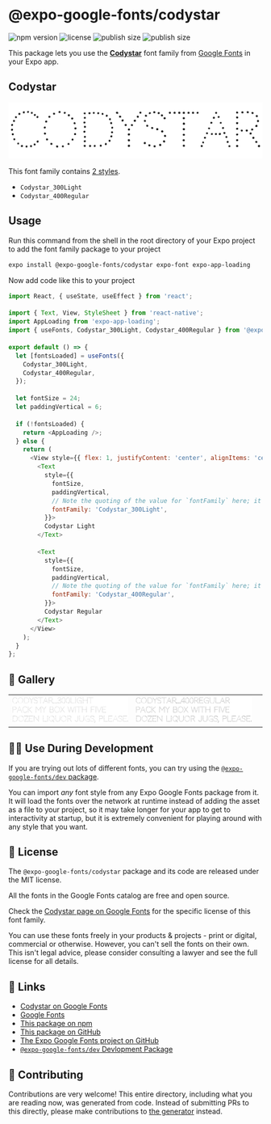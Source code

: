 # @expo-google-fonts/codystar

![npm version](https://flat.badgen.net/npm/v/@expo-google-fonts/codystar)
![license](https://flat.badgen.net/github/license/expo/google-fonts)
![publish size](https://flat.badgen.net/packagephobia/install/@expo-google-fonts/codystar)
![publish size](https://flat.badgen.net/packagephobia/publish/@expo-google-fonts/codystar)

This package lets you use the [**Codystar**](https://fonts.google.com/specimen/Codystar) font family from [Google Fonts](https://fonts.google.com/) in your Expo app.

## Codystar

![Codystar](./font-family.png)

This font family contains [2 styles](#-gallery).

- `Codystar_300Light`
- `Codystar_400Regular`

## Usage

Run this command from the shell in the root directory of your Expo project to add the font family package to your project
```sh
expo install @expo-google-fonts/codystar expo-font expo-app-loading
```

Now add code like this to your project
```js
import React, { useState, useEffect } from 'react';

import { Text, View, StyleSheet } from 'react-native';
import AppLoading from 'expo-app-loading';
import { useFonts, Codystar_300Light, Codystar_400Regular } from '@expo-google-fonts/codystar';

export default () => {
  let [fontsLoaded] = useFonts({
    Codystar_300Light,
    Codystar_400Regular,
  });

  let fontSize = 24;
  let paddingVertical = 6;

  if (!fontsLoaded) {
    return <AppLoading />;
  } else {
    return (
      <View style={{ flex: 1, justifyContent: 'center', alignItems: 'center' }}>
        <Text
          style={{
            fontSize,
            paddingVertical,
            // Note the quoting of the value for `fontFamily` here; it expects a string!
            fontFamily: 'Codystar_300Light',
          }}>
          Codystar Light
        </Text>

        <Text
          style={{
            fontSize,
            paddingVertical,
            // Note the quoting of the value for `fontFamily` here; it expects a string!
            fontFamily: 'Codystar_400Regular',
          }}>
          Codystar Regular
        </Text>
      </View>
    );
  }
};

```

## 🔡 Gallery


||||
|-|-|-|
|![Codystar_300Light](./Codystar_300Light.ttf.png)|![Codystar_400Regular](./Codystar_400Regular.ttf.png)|||


## 👩‍💻 Use During Development

If you are trying out lots of different fonts, you can try using the [`@expo-google-fonts/dev` package](https://github.com/expo/google-fonts/tree/master/font-packages/dev#readme).

You can import *any* font style from any Expo Google Fonts package from it. It will load the fonts
over the network at runtime instead of adding the asset as a file to your project, so it may take longer
for your app to get to interactivity at startup, but it is extremely convenient
for playing around with any style that you want.

## 📖 License

The `@expo-google-fonts/codystar` package and its code are released under the MIT license.

All the fonts in the Google Fonts catalog are free and open source.

Check the [Codystar page on Google Fonts](https://fonts.google.com/specimen/Codystar) for the specific license of this font family.

You can use these fonts freely in your products & projects - print or digital, commercial or otherwise. However, you can't sell the fonts on their own. This isn't legal advice, please consider consulting a lawyer and see the full license for all details.

## 🔗 Links

- [Codystar on Google Fonts](https://fonts.google.com/specimen/Codystar)
- [Google Fonts](https://fonts.google.com/)
- [This package on npm](https://www.npmjs.com/package/@expo-google-fonts/codystar)
- [This package on GitHub](https://github.com/expo/google-fonts/tree/master/font-packages/codystar)
- [The Expo Google Fonts project on GitHub](https://github.com/expo/google-fonts)
- [`@expo-google-fonts/dev` Devlopment Package](https://github.com/expo/google-fonts/tree/master/font-packages/dev)

## 🤝 Contributing

Contributions are very welcome! This entire directory, including what you are reading now, was generated from code. Instead of submitting PRs to this directly, please make contributions to [the generator](https://github.com/expo/google-fonts/tree/master/packages/generator) instead.
